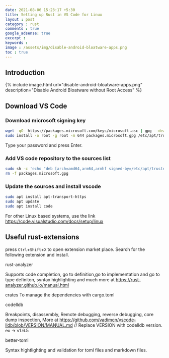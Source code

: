 ```yaml
---
date: 2021-08-06 15:23:17 +5:30
title: Setting up Rust in VS Code for Linux
layout : post
category : rust
comments : true
google_adsense: true
excerpt : 
keywords : 
image : /assets/img/disable-android-bloatware-apps.png
toc : true
---
```

## Introduction
{% include image.html url="disable-android-bloatware-apps.png" description="Disable Android Bloatware without Root Access" %}

## Download VS Code
### Download microsoft signing key
```bash
wget -qO- https://packages.microsoft.com/keys/microsoft.asc | gpg --dearmor > packages.microsoft.gpg
sudo install -o root -g root -m 644 packages.microsoft.gpg /etc/apt/trusted.gpg.d/
```
Type your password and press Enter.

### Add VS code repository to the sources list
```bash
sudo sh -c 'echo "deb [arch=amd64,arm64,armhf signed-by=/etc/apt/trusted.gpg.d/packages.microsoft.gpg] https://packages.microsoft.com/repos/code stable main" > /etc/apt/sources.list.d/vscode.list'
rm -f packages.microsoft.gpg
```
### Update the sources and install vscode

```bash
sudo apt install apt-transport-https
sudo apt update
sudo apt install code
```
For other Linux based systems, use the link https://code.visualstudio.com/docs/setup/linux
## Useful rust-extensions
press `Ctrl`+`Shift`+`X` to open extension market place. Search for the following extension and install.

rust-analyzer

Supports code completion, go to definition,go to implementation and go to type definiton, syntax highlighting and much more at https://rust-analyzer.github.io/manual.html

crates
To manage the dependencies with cargo.toml

codelldb

Breakpoints, disassembly, Remote debugging, reverse debugging, core dump inspection, 
More at https://github.com/vadimcn/vscode-lldb/blob/VERSION/MANUAL.md // Replace VERSION with codelldb version. ex -> v1.6.5

better-toml

Syntax hightlighting and validation for toml files and markdown files.
